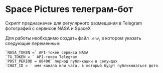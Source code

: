# Space Pictures телеграм-бот

Скрипт предназначен для регулярного размещения в Telegram фотографий с сервисов NASA и SpaceX

Для работы необходимо создать файл `.env`, в котором указать следующие переменные:

	`NASA_TOKEN =` API-токен сервиса NASA
	`TG_TOKEN = ` API-токен Telegram
	`POST_PERIOD = 86400` период публикации в секундах
	`CHAT_ID = ` имя канала или чата, в который будут публиковаться фото